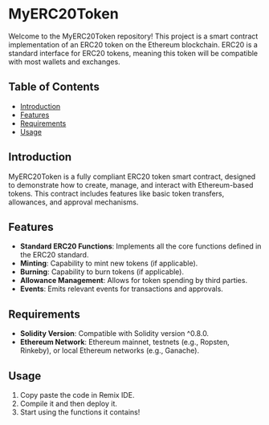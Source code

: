 # MyERC20Token

Welcome to the MyERC20Token repository! This project is a smart contract implementation of an ERC20 token on the Ethereum blockchain. ERC20 is a standard interface for ERC20 tokens, meaning this token will be compatible with most wallets and exchanges.

## Table of Contents

- [Introduction](#introduction)
- [Features](#features)
- [Requirements](#requirements)
- [Usage](#usage)


## Introduction

MyERC20Token is a fully compliant ERC20 token smart contract, designed to demonstrate how to create, manage, and interact with Ethereum-based tokens. This contract includes features like basic token transfers, allowances, and approval mechanisms.

## Features

- **Standard ERC20 Functions**: Implements all the core functions defined in the ERC20 standard.
- **Minting**: Capability to mint new tokens (if applicable).
- **Burning**: Capability to burn tokens (if applicable).
- **Allowance Management**: Allows for token spending by third parties.
- **Events**: Emits relevant events for transactions and approvals.

## Requirements

- **Solidity Version**: Compatible with Solidity version ^0.8.0.
- **Ethereum Network**: Ethereum mainnet, testnets (e.g., Ropsten, Rinkeby), or local Ethereum networks (e.g., Ganache).

## Usage

1. Copy paste the code in Remix IDE.
2. Compile it and then deploy it.
3. Start using the functions it contains!
